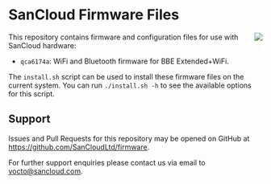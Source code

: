 SanCloud Firmware Files
=======================

[<img align=right src="https://www.sancloud.co.uk/wp-content/uploads/2016/09/sancloud_and_address_web.png">](https://www.sancloud.com/)

This repository contains firmware and configuration files for use with SanCloud
hardware:

* `qca6174a`: WiFi and Bluetooth firmware for BBE Extended+WiFi.

The `install.sh` script can be used to install these firmware files on the
current system. You can run `./install.sh -h` to see the available options for
this script.

## Support

Issues and Pull Requests for this repository may be opened on GitHub at
https://github.com/SanCloudLtd/firmware.

For further support enquiries please contact us via email to yocto@sancloud.com.
